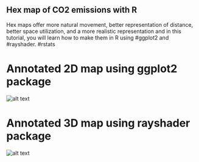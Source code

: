 ## Hex map of CO2 emissions with R
Hex maps offer more natural movement, better representation of distance, better space utilization, and a more realistic representation and in this tutorial, you will learn how to make them in R using #ggplot2 and #rayshader. #rstats 

# Annotated 2D map using ggplot2 package

![alt text](https://github.com/milos-agathon/hex-map-co2-emissions-with-r/blob/main/japan-co2-emissions-2021-annotated.png?raw=true)

# Annotated 3D map using rayshader package

![alt text](https://github.com/milos-agathon/hex-map-co2-emissions-with-r/blob/main/japan-co2-emissions-2021-3d-text.png?raw=true)

